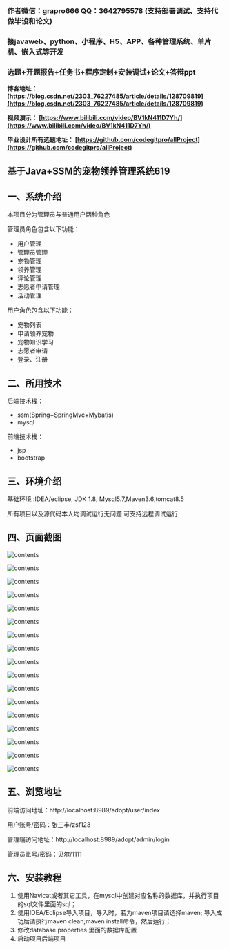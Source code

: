 ### 作者微信：grapro666 QQ：3642795578 (支持部署调试、支持代做毕设和论文)

### 接javaweb、python、小程序、H5、APP、各种管理系统、单片机、嵌入式等开发

### 选题+开题报告+任务书+程序定制+安装调试+论文+答辩ppt

**博客地址：
[https://blog.csdn.net/2303_76227485/article/details/128709819](https://blog.csdn.net/2303_76227485/article/details/128709819)**

**视频演示：
[https://www.bilibili.com/video/BV1kN411D7Yh/](https://www.bilibili.com/video/BV1kN411D7Yh/)**

**毕业设计所有选题地址：
[https://github.com/codegitpro/allProject](https://github.com/codegitpro/allProject)**

## 基于Java+SSM的宠物领养管理系统619

## 一、系统介绍

本项目分为管理员与普通用户两种角色

管理员角色包含以下功能：

- 用户管理
- 管理员管理
- 宠物管理
- 领养管理
- 评论管理
- 志愿者申请管理
- 活动管理

用户角色包含以下功能：

- 宠物列表
- 申请领养宠物
- 宠物知识学习
- 志愿者申请
- 登录、注册

## 二、所用技术

后端技术栈：

- ssm(Spring+SpringMvc+Mybatis)
- mysql

前端技术栈：

- jsp
- bootstrap

## 三、环境介绍

基础环境 :IDEA/eclipse, JDK 1.8, Mysql5.7,Maven3.6,tomcat8.5

所有项目以及源代码本人均调试运行无问题 可支持远程调试运行

## 四、页面截图

![contents](./picture/picture1.png)

![contents](./picture/picture2.png)

![contents](./picture/picture3.png)

![contents](./picture/picture4.png)

![contents](./picture/picture5.png)

![contents](./picture/picture6.png)

![contents](./picture/picture7.png)

![contents](./picture/picture8.png)

![contents](./picture/picture9.png)

![contents](./picture/picture10.png)

![contents](./picture/picture11.png)

![contents](./picture/picture12.png)

![contents](./picture/picture13.png)

![contents](./picture/picture14.png)

![contents](./picture/picture15.png)

![contents](./picture/picture16.png)

![contents](./picture/picture17.png)


## 五、浏览地址

前端访问地址：http://localhost:8989/adopt/user/index

用户账号/密码：张三丰/zsf123

管理端访问地址：http://localhost:8989/adopt/admin/login

管理员账号/密码：贝尔/1111

## 六、安装教程

1. 使用Navicat或者其它工具，在mysql中创建对应名称的数据库，并执行项目的sql文件里面的sql；
2. 使用IDEA/Eclipse导入项目，导入时，若为maven项目请选择maven; 导入成功后请执行maven clean;maven install命令，然后运行；
3. 修改database.properties 里面的数据库配置
4. 启动项目后端项目



